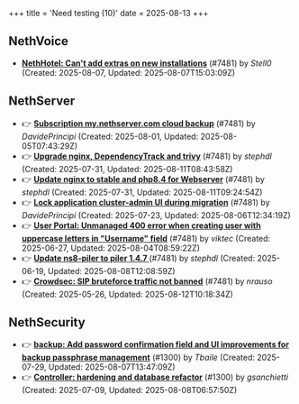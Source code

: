 +++
title = 'Need testing (10)'
date = 2025-08-13
+++

## NethVoice
- **[NethHotel: Can't add extras on new installations](https://github.com/NethServer/dev/issues/7600)** (#7481) by *Stell0* (Created: 2025-08-07, Updated: 2025-08-07T15:03:09Z)

## NethServer
- :point_right: **[Subscription my.nethserver.com cloud backup](https://github.com/NethServer/dev/issues/7594)** (#7481) by *DavidePrincipi* (Created: 2025-08-01, Updated: 2025-08-05T07:43:29Z)
- :point_right: **[Upgrade nginx, DependencyTrack and trivy](https://github.com/NethServer/dev/issues/7590)** (#7481) by *stephdl* (Created: 2025-07-31, Updated: 2025-08-11T08:43:58Z)
- :point_right: **[Update nginx to stable and php8.4 for Webserver](https://github.com/NethServer/dev/issues/7589)** (#7481) by *stephdl* (Created: 2025-07-31, Updated: 2025-08-11T09:24:54Z)
- :point_right: **[Lock application cluster-admin UI during migration](https://github.com/NethServer/dev/issues/7567)** (#7481) by *DavidePrincipi* (Created: 2025-07-23, Updated: 2025-08-06T12:34:19Z)
- :point_right: **[User Portal: Unmanaged 400 error when creating user with uppercase letters in "Username" field](https://github.com/NethServer/dev/issues/7532)** (#7481) by *viktec* (Created: 2025-06-27, Updated: 2025-08-04T08:59:22Z)
- :point_right: **[Update ns8-piler to piler 1.4.7 ](https://github.com/NethServer/dev/issues/7516)** (#7481) by *stephdl* (Created: 2025-06-19, Updated: 2025-08-08T12:08:59Z)
- :point_right: **[Crowdsec: SIP bruteforce traffic not banned](https://github.com/NethServer/dev/issues/7481)** (#7481) by *nrauso* (Created: 2025-05-26, Updated: 2025-08-12T10:18:34Z)

## NethSecurity
- :point_right: **[backup: Add password confirmation field and UI improvements for backup passphrase management](https://github.com/NethServer/nethsecurity/issues/1323)** (#1300) by *Tbaile* (Created: 2025-07-29, Updated: 2025-08-07T13:47:09Z)
- :point_right: **[Controller: hardening and database refactor](https://github.com/NethServer/nethsecurity/issues/1300)** (#1300) by *gsanchietti* (Created: 2025-07-09, Updated: 2025-08-08T06:57:50Z)

